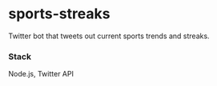 # sports-streaks
Twitter bot that tweets out current sports trends and streaks.

### Stack
Node.js, Twitter API
